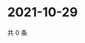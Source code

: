 # 2021-10-29

共 0 条

<!-- BEGIN WEIBO -->
<!-- 最后更新时间 Fri Oct 29 2021 14:10:57 GMT+0800 (China Standard Time) -->

<!-- END WEIBO -->
